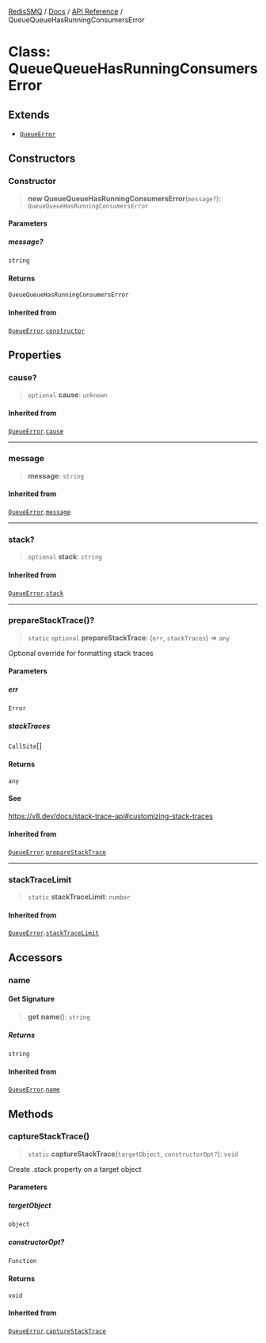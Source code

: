[RedisSMQ](../../../README.md) / [Docs](../../README.md) / [API Reference](../README.md) / QueueQueueHasRunningConsumersError

# Class: QueueQueueHasRunningConsumersError

## Extends

- [`QueueError`](QueueError.md)

## Constructors

### Constructor

> **new QueueQueueHasRunningConsumersError**(`message?`): `QueueQueueHasRunningConsumersError`

#### Parameters

##### message?

`string`

#### Returns

`QueueQueueHasRunningConsumersError`

#### Inherited from

[`QueueError`](QueueError.md).[`constructor`](QueueError.md#constructor)

## Properties

### cause?

> `optional` **cause**: `unknown`

#### Inherited from

[`QueueError`](QueueError.md).[`cause`](QueueError.md#cause)

***

### message

> **message**: `string`

#### Inherited from

[`QueueError`](QueueError.md).[`message`](QueueError.md#message)

***

### stack?

> `optional` **stack**: `string`

#### Inherited from

[`QueueError`](QueueError.md).[`stack`](QueueError.md#stack)

***

### prepareStackTrace()?

> `static` `optional` **prepareStackTrace**: (`err`, `stackTraces`) => `any`

Optional override for formatting stack traces

#### Parameters

##### err

`Error`

##### stackTraces

`CallSite`[]

#### Returns

`any`

#### See

https://v8.dev/docs/stack-trace-api#customizing-stack-traces

#### Inherited from

[`QueueError`](QueueError.md).[`prepareStackTrace`](QueueError.md#preparestacktrace)

***

### stackTraceLimit

> `static` **stackTraceLimit**: `number`

#### Inherited from

[`QueueError`](QueueError.md).[`stackTraceLimit`](QueueError.md#stacktracelimit)

## Accessors

### name

#### Get Signature

> **get** **name**(): `string`

##### Returns

`string`

#### Inherited from

[`QueueError`](QueueError.md).[`name`](QueueError.md#name)

## Methods

### captureStackTrace()

> `static` **captureStackTrace**(`targetObject`, `constructorOpt?`): `void`

Create .stack property on a target object

#### Parameters

##### targetObject

`object`

##### constructorOpt?

`Function`

#### Returns

`void`

#### Inherited from

[`QueueError`](QueueError.md).[`captureStackTrace`](QueueError.md#capturestacktrace)
